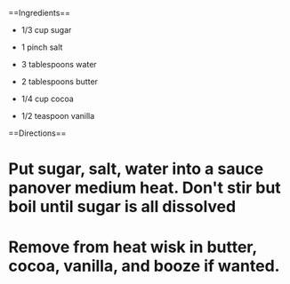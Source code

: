 ==Ingredients==

* 1/3 cup sugar

* 1 pinch salt

* 3 tablespoons water

* 2 tablespoons butter

* 1/4 cup cocoa

* 1/2 teaspoon vanilla

==Directions==

# Put sugar, salt, water into a sauce panover medium heat. Don't stir but boil until sugar is all dissolved
# Remove from heat wisk in butter, cocoa, vanilla, and booze if wanted. 
